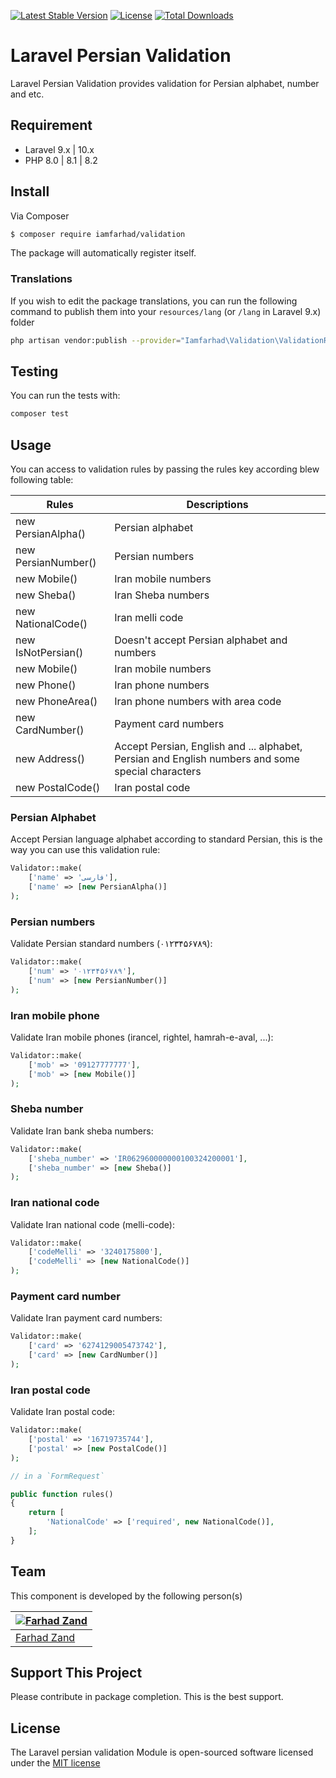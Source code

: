 [![Latest Stable Version](https://poser.pugx.org/iamfarhad/validation/v/stable)](https://packagist.org/packages/iamfarhad/validation)
[![License](https://poser.pugx.org/iamfarhad/validation/license)](https://packagist.org/packages/iamfarhad/validation)
[![Total Downloads](https://poser.pugx.org/iamfarhad/validation/downloads)](https://packagist.org/packages/iamfarhad/validation)

# Laravel Persian Validation

Laravel Persian Validation provides validation for Persian alphabet, number and etc.

## Requirement

* Laravel 9.x | 10.x
* PHP 8.0 | 8.1 | 8.2

## Install

Via Composer

``` bash
$ composer require iamfarhad/validation
```

The package will automatically register itself.

### Translations

If you wish to edit the package translations, you can run the following command to publish them into your `resources/lang` (or `/lang` in Laravel 9.x) folder

```bash
php artisan vendor:publish --provider="Iamfarhad\Validation\ValidationRulesServiceProvider"
```

## Testing
You can run the tests with:

```bash
composer test
```

## Usage

You can access to validation rules by passing the rules key according blew following table:

| Rules               | Descriptions                                                                                      |
|---------------------|---------------------------------------------------------------------------------------------------|
| new PersianAlpha()  | Persian alphabet                                                                                  |
| new PersianNumber() | Persian numbers                                                                                   |
| new Mobile()        | Iran mobile numbers                                                                               |
| new Sheba()         | Iran Sheba numbers                                                                                |
| new NationalCode()  | Iran melli code                                                                                   |
| new IsNotPersian()  | Doesn't accept Persian alphabet and numbers                                                       |
| new Mobile()        | Iran mobile numbers                                                                               |
| new Phone()         | Iran phone numbers                                                                                |
| new PhoneArea()     | Iran phone numbers with area code                                                                 |
| new CardNumber()    | Payment card numbers                                                                              |
| new Address()       | Accept Persian, English and ... alphabet, Persian and English numbers and some special characters |
| new PostalCode()    | Iran postal code                                                                                  |

### Persian Alphabet
Accept Persian language alphabet according to standard Persian, this is the way you can use this validation rule:

``` php
Validator::make(
    ['name' => 'فارسی'],
    ['name' => [new PersianAlpha()]
);
```

### Persian numbers
Validate Persian standard numbers (۰۱۲۳۴۵۶۷۸۹):

``` php
Validator::make(
    ['num' => '۰۱۲۳۴۵۶۷۸۹'],
    ['num' => [new PersianNumber()]
);
```

### Iran mobile phone
Validate Iran mobile phones (irancel, rightel, hamrah-e-aval, ...):

``` php
Validator::make(
    ['mob' => '09127777777'],
    ['mob' => [new Mobile()]
);
```

### Sheba number
Validate Iran bank sheba numbers:

``` php
Validator::make(
    ['sheba_number' => 'IR062960000000100324200001'],
    ['sheba_number' => [new Sheba()]
);
```

### Iran national code
Validate Iran national code (melli-code):

``` php
Validator::make(
    ['codeMelli' => '3240175800'],
    ['codeMelli' => [new NationalCode()]
);
```

### Payment card number
Validate Iran payment card numbers:

``` php
Validator::make(
    ['card' => '6274129005473742'],
    ['card' => [new CardNumber()]
);
```

### Iran postal code
Validate Iran postal code:

``` php
Validator::make(
    ['postal' => '16719735744'],
    ['postal' => [new PostalCode()]
);
```

```php
// in a `FormRequest`

public function rules()
{
    return [
        'NationalCode' => ['required', new NationalCode()],
    ];
}
```

## Team
This component is developed by the following person(s)

| [![Farhad Zand](https://avatars3.githubusercontent.com/u/1936147?v=3&s=130)](https://github.com/iamfarhad) 
--- |
| [Farhad Zand](https://github.com/iamfarhad)

## Support This Project

Please contribute in package completion. This is the best support.

## License

The Laravel persian validation Module is open-sourced software licensed under the [MIT license](http://opensource.org/licenses/MIT)

